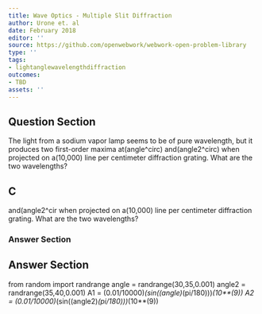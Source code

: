 ```yaml
---
title: Wave Optics - Multiple Slit Diffraction
author: Urone et. al
date: February 2018
editor: ''
source: https://github.com/openwebwork/webwork-open-problem-library
type: ''
tags:
- lightanglewavelengthdiffraction
outcomes:
- TBD
assets: ''
---
```


## Question Section 

The light from a sodium vapor lamp seems to be of pure wavelength, but it produces two first-order maxima at(angle^circ) and(angle2^circ)  when projected on a(10,000) line per centimeter diffraction grating. What are the two wavelengths?

## C
and(angle2^cir when projected on a(10,000) line per centimeter diffraction grating. What are the two wavelengths?
### Answer Section


## Answer Section

from random import randrange
angle = randrange(30,35,0.001)
angle2 = randrange(35,40,0.001)
A1 = (0.01/10000)*(sin((angle)*(pi/180)))*(10**(9))
A2 = (0.01/10000)*(sin((angle2)*(pi/180)))*(10**(9))